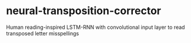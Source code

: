 # neural-transposition-corrector
Human reading-inspired LSTM-RNN with convolutional input layer to read transposed letter misspellings
